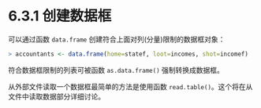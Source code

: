 # 6.3.1 创建数据框

 可以通过函数 `data.frame` 创建符合上面对列(分量)限制的数据框对象：

```R
> accountants <- data.frame(home=statef, loot=incomes, shot=incomef)
```

符合数据框限制的列表可被函数 `as.data.frame()` 强制转换成数据框。

从外部文件读取一个数据框最简单的方法是使用函数 `read.table()`。这个将在从文件中读取数据部分详细讨论。